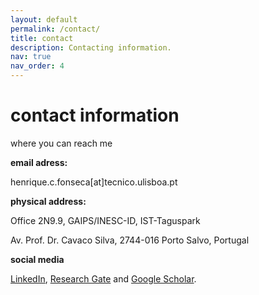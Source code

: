 ```yaml
---
layout: default
permalink: /contact/
title: contact
description: Contacting information.
nav: true
nav_order: 4
---
```


<h1>contact information</h1>
<p class="post-description">where you can reach me</p>
<strong>email adress:</strong> 

henrique.c.fonseca[at]tecnico.ulisboa.pt

<strong>physical address:</strong>
<p>Office 2N9.9, GAIPS/INESC-ID, IST-Taguspark</p>
<p>Av. Prof. Dr. Cavaco Silva, 2744-016 Porto Salvo, Portugal</p>


<strong>social media</strong> 

<a href="https://www.linkedin.com/in/henriquecfonseca/" target="_blank">LinkedIn</a>, <a href="https://www.researchgate.net/profile/Henrique-Correia-Fonseca?ev=hdr_xprf" target="_blank">Research Gate</a> and <a href="https://scholar.google.com/citations?user=BRjCB6gAAAAJ&hl=pt-PT" target="_blank">Google Scholar</a>.